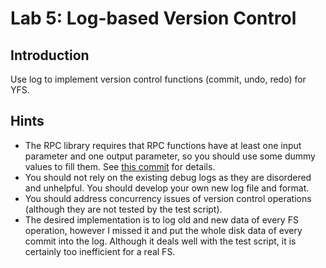 # Lab 5: Log-based Version Control

## Introduction
Use log to implement version control functions (commit, undo, redo) for YFS.

## Hints
- The RPC library requires that RPC functions have at least one input parameter and one output parameter, so you should use some dummy values to fill them. See [this commit](../../../commit/54e2e0a4037cc9868b6e829200ae9eed50d008c8) for details.
- You should not rely on the existing debug logs as they are disordered and unhelpful. You should develop your own new log file and format.
- You should address concurrency issues of version control operations (although they are not tested by the test script).
- The desired implementation is to log old and new data of every FS operation, however I missed it and put the whole disk data of every commit into the log. Although it deals well with the test script, it is certainly too inefficient for a real FS.
